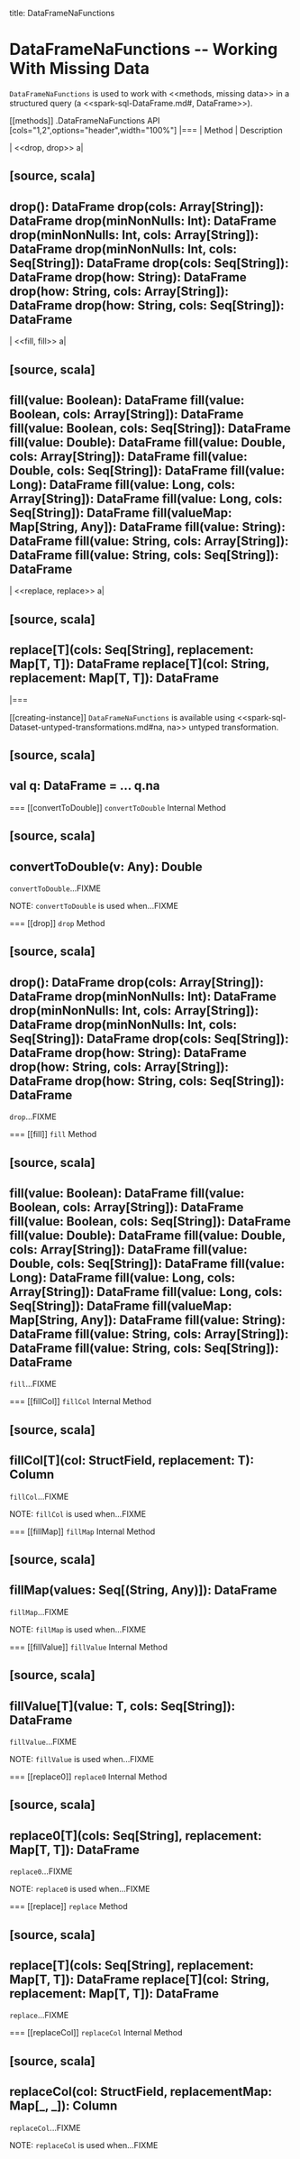 title: DataFrameNaFunctions

# DataFrameNaFunctions -- Working With Missing Data

`DataFrameNaFunctions` is used to work with <<methods, missing data>> in a structured query (a <<spark-sql-DataFrame.md#, DataFrame>>).

[[methods]]
.DataFrameNaFunctions API
[cols="1,2",options="header",width="100%"]
|===
| Method
| Description

| <<drop, drop>>
a|

[source, scala]
----
drop(): DataFrame
drop(cols: Array[String]): DataFrame
drop(minNonNulls: Int): DataFrame
drop(minNonNulls: Int, cols: Array[String]): DataFrame
drop(minNonNulls: Int, cols: Seq[String]): DataFrame
drop(cols: Seq[String]): DataFrame
drop(how: String): DataFrame
drop(how: String, cols: Array[String]): DataFrame
drop(how: String, cols: Seq[String]): DataFrame
----

| <<fill, fill>>
a|

[source, scala]
----
fill(value: Boolean): DataFrame
fill(value: Boolean, cols: Array[String]): DataFrame
fill(value: Boolean, cols: Seq[String]): DataFrame
fill(value: Double): DataFrame
fill(value: Double, cols: Array[String]): DataFrame
fill(value: Double, cols: Seq[String]): DataFrame
fill(value: Long): DataFrame
fill(value: Long, cols: Array[String]): DataFrame
fill(value: Long, cols: Seq[String]): DataFrame
fill(valueMap: Map[String, Any]): DataFrame
fill(value: String): DataFrame
fill(value: String, cols: Array[String]): DataFrame
fill(value: String, cols: Seq[String]): DataFrame
----

| <<replace, replace>>
a|

[source, scala]
----
replace[T](cols: Seq[String], replacement: Map[T, T]): DataFrame
replace[T](col: String, replacement: Map[T, T]): DataFrame
----
|===

[[creating-instance]]
`DataFrameNaFunctions` is available using <<spark-sql-Dataset-untyped-transformations.md#na, na>> untyped transformation.

[source, scala]
----
val q: DataFrame = ...
q.na
----

=== [[convertToDouble]] `convertToDouble` Internal Method

[source, scala]
----
convertToDouble(v: Any): Double
----

`convertToDouble`...FIXME

NOTE: `convertToDouble` is used when...FIXME

=== [[drop]] `drop` Method

[source, scala]
----
drop(): DataFrame
drop(cols: Array[String]): DataFrame
drop(minNonNulls: Int): DataFrame
drop(minNonNulls: Int, cols: Array[String]): DataFrame
drop(minNonNulls: Int, cols: Seq[String]): DataFrame
drop(cols: Seq[String]): DataFrame
drop(how: String): DataFrame
drop(how: String, cols: Array[String]): DataFrame
drop(how: String, cols: Seq[String]): DataFrame
----

`drop`...FIXME

=== [[fill]] `fill` Method

[source, scala]
----
fill(value: Boolean): DataFrame
fill(value: Boolean, cols: Array[String]): DataFrame
fill(value: Boolean, cols: Seq[String]): DataFrame
fill(value: Double): DataFrame
fill(value: Double, cols: Array[String]): DataFrame
fill(value: Double, cols: Seq[String]): DataFrame
fill(value: Long): DataFrame
fill(value: Long, cols: Array[String]): DataFrame
fill(value: Long, cols: Seq[String]): DataFrame
fill(valueMap: Map[String, Any]): DataFrame
fill(value: String): DataFrame
fill(value: String, cols: Array[String]): DataFrame
fill(value: String, cols: Seq[String]): DataFrame
----

`fill`...FIXME

=== [[fillCol]] `fillCol` Internal Method

[source, scala]
----
fillCol[T](col: StructField, replacement: T): Column
----

`fillCol`...FIXME

NOTE: `fillCol` is used when...FIXME

=== [[fillMap]] `fillMap` Internal Method

[source, scala]
----
fillMap(values: Seq[(String, Any)]): DataFrame
----

`fillMap`...FIXME

NOTE: `fillMap` is used when...FIXME

=== [[fillValue]] `fillValue` Internal Method

[source, scala]
----
fillValue[T](value: T, cols: Seq[String]): DataFrame
----

`fillValue`...FIXME

NOTE: `fillValue` is used when...FIXME

=== [[replace0]] `replace0` Internal Method

[source, scala]
----
replace0[T](cols: Seq[String], replacement: Map[T, T]): DataFrame
----

`replace0`...FIXME

NOTE: `replace0` is used when...FIXME

=== [[replace]] `replace` Method

[source, scala]
----
replace[T](cols: Seq[String], replacement: Map[T, T]): DataFrame
replace[T](col: String, replacement: Map[T, T]): DataFrame
----

`replace`...FIXME

=== [[replaceCol]] `replaceCol` Internal Method

[source, scala]
----
replaceCol(col: StructField, replacementMap: Map[_, _]): Column
----

`replaceCol`...FIXME

NOTE: `replaceCol` is used when...FIXME
